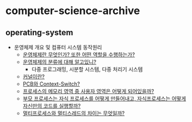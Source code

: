# computer-science-archive

## operating-system 
- 운영체제 개요 및 컴퓨터 시스템 동작원리
  - [운영체제란 무엇인가? 또한 어떤 역할을 수행하는가?](https://github.com/Suxxxxhyun/computer-science-archive/blob/main/os/os-learning(1).md)
  - [운영체제의 분류에 대해 알고있니?](https://github.com/Suxxxxhyun/computer-science-archive/blob/main/os/os-learning(7).md)
    - 다중 프로그래밍, 시분할 시스템, 다중 처리기 시스템 
  - [커널이란?](https://github.com/Suxxxxhyun/computer-science-archive/blob/main/os/os-learning(2).md)
  - [PCB와 Context-Switch?](https://github.com/Suxxxxhyun/computer-science-archive/blob/main/os/os-learning(3).md)
  - [프로세스의 메모리 영역 중 사용자 영역은 어떻게 되어있을까?](https://github.com/Suxxxxhyun/computer-science-archive/blob/main/os/os-learning(4).md)
  - [부모 프로세스는 자식 프로세스를 어떻게 만들어내고, 자식프로세스는 어떻게 자신만의 코드를 실행할까?](https://github.com/Suxxxxhyun/computer-science-archive/blob/main/os/os-learning(5).md)
  - [멀티프로세스와 멀티스레드의 차이는 무엇일까?](https://github.com/Suxxxxhyun/computer-science-archive/blob/main/os/os-learning(6).md)
